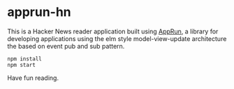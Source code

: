 # apprun-hn

This is a Hacker News reader application built using [AppRun](https://github.com/yysun/apprun),
a library for developing applications using the elm
style model-view-update architecture the based on event pub and sub pattern.


```
npm install
npm start
```

Have fun reading.
